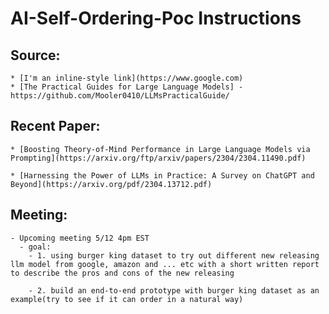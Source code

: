 # AI-Self-Ordering-Poc Instructions
  ## Source:
    * [I'm an inline-style link](https://www.google.com)
    * [The Practical Guides for Large Language Models] - https://github.com/Mooler0410/LLMsPracticalGuide/
  
  ## Recent Paper:
    * [Boosting Theory-of-Mind Performance in Large Language Models via Prompting](https://arxiv.org/ftp/arxiv/papers/2304/2304.11490.pdf)
    
    * [Harnessing the Power of LLMs in Practice: A Survey on ChatGPT and Beyond](https://arxiv.org/pdf/2304.13712.pdf)


  ## Meeting:
    - Upcoming meeting 5/12 4pm EST
      - goal:
        - 1. using burger king dataset to try out different new releasing llm model from google, amazon and ... etc with a short written report to describe the pros and cons of the new releasing

        - 2. build an end-to-end prototype with burger king dataset as an example(try to see if it can order in a natural way)
            
  
